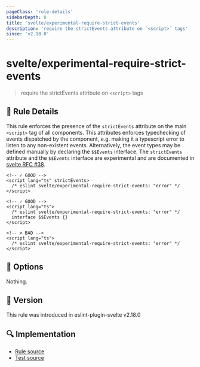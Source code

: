 ```yaml
---
pageClass: 'rule-details'
sidebarDepth: 0
title: 'svelte/experimental-require-strict-events'
description: 'require the strictEvents attribute on `<script>` tags'
since: 'v2.18.0'
---
```


# svelte/experimental-require-strict-events

> require the strictEvents attribute on `<script>` tags

## 📖 Rule Details

This rule enforces the presence of the `strictEvents` attribute on the main `<script>` tag of all components. This attributes enforces typechecking of events dispatched by the component, e.g. making it a typescript error to listen to any non-existent events. Alternatively, the event types may be defined manually by declaring the `$$Events` interface. The `strictEvents` attribute and the `$$Events` interface are experimental and are documented in [svelte RFC #38](https://github.com/dummdidumm/rfcs/blob/ts-typedefs-within-svelte-components/text/ts-typing-props-slots-events.md#typing-events).

<ESLintCodeBlock>

<!--eslint-skip-->

```svelte
<!-- ✓ GOOD -->
<script lang="ts" strictEvents>
  /* eslint svelte/experimental-require-strict-events: "error" */
</script>
```

</ESLintCodeBlock>

<ESLintCodeBlock>

<!--eslint-skip-->

```svelte
<!-- ✓ GOOD -->
<script lang="ts">
  /* eslint svelte/experimental-require-strict-events: "error" */
  interface $$Events {}
</script>
```

</ESLintCodeBlock>

<ESLintCodeBlock>

<!--eslint-skip-->

```svelte
<!-- ✗ BAD -->
<script lang="ts">
  /* eslint svelte/experimental-require-strict-events: "error" */
</script>
```

</ESLintCodeBlock>

## 🔧 Options

Nothing.

## 🚀 Version

This rule was introduced in eslint-plugin-svelte v2.18.0

## 🔍 Implementation

- [Rule source](https://github.com/sveltejs/eslint-plugin-svelte/blob/main/packages/eslint-plugin-svelte/src/rules/experimental-require-strict-events.ts)
- [Test source](https://github.com/sveltejs/eslint-plugin-svelte/blob/main/packages/eslint-plugin-svelte/tests/src/rules/experimental-require-strict-events.ts)
